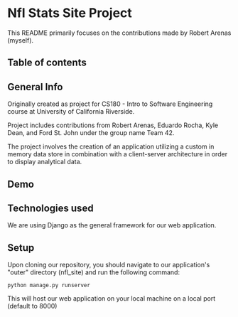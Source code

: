 # Nfl Stats Site Project

This README primarily focuses on the contributions made by Robert Arenas (myself).

## Table of contents

## General Info

Originally created as project for CS180 - Intro to Software Engineering course at University of California Riverside.

Project includes contributions from Robert Arenas, Eduardo Rocha, Kyle Dean, and Ford St. John under the group name 
Team 42.

The project involves the creation of an application utilizing a custom in memory data store in combination with a 
client-server architecture in order to display analytical data.

## Demo

## Technologies used

We are using Django as the general framework for our web application. 

## Setup

Upon cloning our repository, you should navigate to our application's "outer" directory (nfl_site) and run the following 
command:
```{python}
python manage.py runserver
```
This will host our web application on your local machine on a local port (default to 8000)
